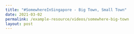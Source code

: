 ```yaml
---
title: "#SomewhereInSingapore - Big Town, Small Town"
date: 2021-03-02
permalink: /example-resource/videos/somewhere-big-town
layout: post
---
```

